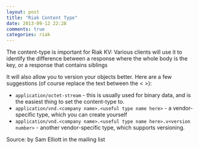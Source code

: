 ```yaml
---
layout: post
title: "Riak Content Type"
date: 2013-09-12 22:28
comments: true
categories: riak
---
```


The content-type is important for Riak KV: Various clients will use it to identify the difference between a response where the whole body is the key, or a response that contains siblings

It will also allow you to version your objects better. Here are a few suggestions (of course replace the text between the < >):

- `application/octet-stream` - this is usually used for binary data, and is the easiest thing to set the content-type to.
- `application/vnd.<company name>.<useful type name here>` - a vendor-specific type, which you can create yourself
- `application/vnd.<company name>.<useful type name here>.v<version number>` - another vendor-specific type, which supports versioning.

Source: by Sam Elliott in the mailing list
